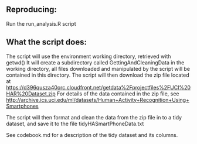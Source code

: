 Reproducing:
-----------

Run the run_analysis.R script

What the script does:
--------------------

The script will use the environment working directory, retrieved with getwd()
It will create a subdirectory called GettingAndCleaningData in the working directory, all files downloaded and manipulated by the script will be contained in this directory.
The script will then download the zip file located at https://d396qusza40orc.cloudfront.net/getdata%2Fprojectfiles%2FUCI%20HAR%20Dataset.zip
For details of the data contained in the zip file, see http://archive.ics.uci.edu/ml/datasets/Human+Activity+Recognition+Using+Smartphones 

The script will then format and clean the data from the zip file in to a tidy dataset, and save it to the file tidyHASmartPhoneData.txt

See codebook.md for a description of the tidy dataset and its columns.